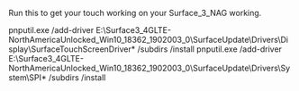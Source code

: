 Run this to get your touch working on your Surface_3_NAG working. 


pnputil.exe /add-driver E:\Surface3_4GLTE-NorthAmericaUnlocked_Win10_18362_1902003_0\SurfaceUpdate\Drivers\Display\SurfaceTouchScreenDriver\* /subdirs /install
pnputil.exe /add-driver E:\Surface3_4GLTE-NorthAmericaUnlocked_Win10_18362_1902003_0\SurfaceUpdate\Drivers\System\SPI\* /subdirs /install
